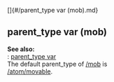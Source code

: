 []{#/parent_type var (mob).md}    
## parent_type var (mob)    
**See also:**    
:   [parent_type var](/datum/var/parent_type)    
The default parent_type of [/mob](/mob) is    
[/atom/movable](/atom/movable).  